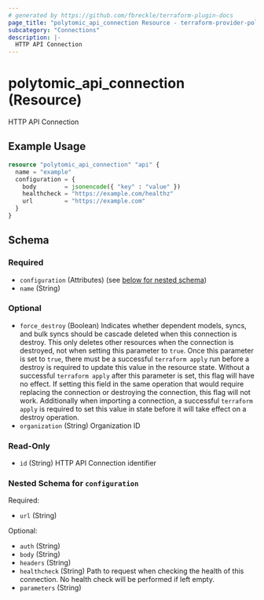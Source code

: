 ```yaml
---
# generated by https://github.com/fbreckle/terraform-plugin-docs
page_title: "polytomic_api_connection Resource - terraform-provider-polytomic"
subcategory: "Connections"
description: |-
  HTTP API Connection
---
```


# polytomic_api_connection (Resource)

HTTP API Connection

## Example Usage

```terraform
resource "polytomic_api_connection" "api" {
  name = "example"
  configuration = {
    body        = jsonencode({ "key" : "value" })
    healthcheck = "https://example.com/healthz"
    url         = "https://example.com"
  }
}
```

<!-- schema generated by tfplugindocs -->
## Schema

### Required

- `configuration` (Attributes) (see [below for nested schema](#nestedatt--configuration))
- `name` (String)

### Optional

- `force_destroy` (Boolean) Indicates whether dependent models, syncs, and bulk syncs should be cascade deleted when this connection is destroy. This only deletes other resources when the connection is destroyed, not when setting this parameter to `true`. Once this parameter is set to `true`, there must be a successful `terraform apply` run before a destroy is required to update this value in the resource state. Without a successful `terraform apply` after this parameter is set, this flag will have no effect. If setting this field in the same operation that would require replacing the connection or destroying the connection, this flag will not work. Additionally when importing a connection, a successful `terraform apply` is required to set this value in state before it will take effect on a destroy operation.
- `organization` (String) Organization ID

### Read-Only

- `id` (String) HTTP API Connection identifier

<a id="nestedatt--configuration"></a>
### Nested Schema for `configuration`

Required:

- `url` (String)

Optional:

- `auth` (String)
- `body` (String)
- `headers` (String)
- `healthcheck` (String) Path to request when checking the health of this connection. No health check will be performed if left empty.
- `parameters` (String)


